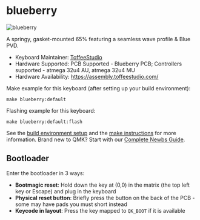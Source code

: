 # blueberry

![blueberry]()

A springy, gasket-mounted 65% featuring a seamless wave profile & Blue PVD.

* Keyboard Maintainer: [ToffeeStudio](https://github.com/ToffeeStudio)
* Hardware Supported: PCB Supported - Blueberry PCB; Controllers supported - atmega 32u4 AU, atmega 32u4 MU
* Hardware Availability: https://assembly.toffeestudio.com/

Make example for this keyboard (after setting up your build environment):

    make blueberry:default

Flashing example for this keyboard:

    make blueberry:default:flash

See the [build environment setup](https://docs.qmk.fm/#/getting_started_build_tools) and the [make instructions](https://docs.qmk.fm/#/getting_started_make_guide) for more information. Brand new to QMK? Start with our [Complete Newbs Guide](https://docs.qmk.fm/#/newbs).

## Bootloader

Enter the bootloader in 3 ways:

* **Bootmagic reset**: Hold down the key at (0,0) in the matrix (the top left key or Escape) and plug in the keyboard
* **Physical reset button**: Briefly press the button on the back of the PCB - some may have pads you must short instead
* **Keycode in layout**: Press the key mapped to `QK_BOOT` if it is available

